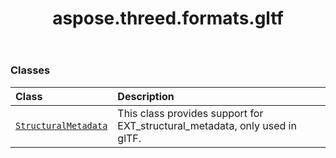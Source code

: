 ﻿---
title: aspose.threed.formats.gltf
second_title: Aspose.3D for Python via .NET API References
description: 
type: docs
weight: 10
url: /python-net/aspose.threed.formats.gltf/
is_root: false
---



### Classes
| Class | Description |
| :- | :- |
| [`StructuralMetadata`](/3d/python-net/aspose.threed.formats.gltf/structuralmetadata) | This class provides support for EXT_structural_metadata, only used in glTF. |



